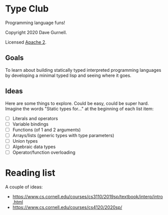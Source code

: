 # Type Club

Programming language funs!

Copyright 2020 Dave Gurnell.

Licensed [Apache 2](https://www.apache.org/licenses/LICENSE-2.0).

## Goals

To learn about building statically typed interpreted programming languages
by developing a minimal typed lisp and seeing where it goes.

## Ideas

Here are some things to explore. Could be easy, could be super hard.
Imagine the words "Static types for..." at the beginning of each list item:

- [ ] Literals and operators
- [ ] Variable bindings
- [ ] Functions (of 1 and 2 arguments)
- [ ] Arrays/lists (generic types with type parameters)
- [ ] Union types
- [ ] Algebraic data types
- [ ] Operator/function overloading

# Reading list

A couple of ideas:

- https://www.cs.cornell.edu/courses/cs3110/2019sp/textbook/interp/intro.html
- https://www.cs.cornell.edu/courses/cs4120/2020sp/
